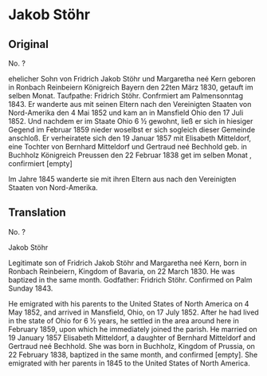 # Jakob Stöhr

## Original

No. ?

ehelicher Sohn von Fridrich Jakob Stöhr und Margaretha neé Kern geboren
in Ronbach Reinbeiern Königreich Bayern den 22ten März 1830, getauft im
selben Monat. Taufpathe: Fridrich Stöhr. Confrmiert am Palmensonntag
1843. Er wanderte aus mit seinen Eltern nach den Vereinigten Staaten von
Nord-Amerika den 4 Mai 1852 und kam an in Mansfield Ohio den 17 Juli
1852. Und nachdem er im Staate Ohio 6 ½ gewohnt, ließ er sich in
hiesiger Gegend im Februar 1859 nieder woselbst er sich sogleich dieser
Gemeinde anschloß. Er verheiratete sich den 19 Januar 1857 mit Elisabeth
Mitteldorf, eine Tochter von Bernhard Mitteldorf und Gertraud neé
Bechhold geb. in Buchholz Königreich Preussen den 22 Februar 1838 get im
selben Monat , confirmiert [empty]

Im Jahre 1845 wanderte sie mit ihren Eltern aus nach den Vereinigten
Staaten von Nord-Amerika.

## Translation

No. ?

Jakob Stöhr

Legitimate son of Fridrich Jakob Stöhr and Margaretha neé Kern, born in
Ronbach Reinbeiern, Kingdom of Bavaria, on 22 March 1830. He was
baptized in the same month. Godfather: Fridrich Stöhr. Confirmed on Palm
Sunday 1843.

He emigrated with his parents to the United States of North America on 4
May 1852, and arrived in Mansfield, Ohio, on 17 July 1852. After he had
lived in the state of Ohio for 6 ½ years, he settled in the area around
here in February 1859, upon which he immediately joined the parish. He
married on 19 January 1857 Elisabeth Mitteldorf, a daughter of Bernhard
Mitteldorf and Gertraud neé Bechhold. She was born in Buchholz, Kingdom
of Prussia, on 22 February 1838, baptized in the same month, and
confirmed [empty]. She emigrated with her parents in 1845 to the United
States of North America.
